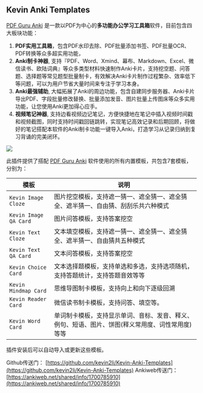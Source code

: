 ## Kevin Anki Templates

[PDF Guru Anki](https://guru.kevin2li.top/) 是一款以PDF为中心的**多功能办公学习工具箱**软件，目前包含四大板块功能：
1. **PDF实用工具箱**，包含PDF水印去除、PDF批量添加书签、PDF批量OCR、PDF转换等众多超实用功能，
2. **Anki制卡神器**, 支持『PDF、Word、Xmind、幕布、Markdown、Excel、微信读书、欧陆词典』等众多类型材料快速制作Anki卡片，支持挖空题、问答题、选择题等常见题型批量制卡，有效解决Anki卡片制作过程繁杂、效率低下等问题，可以为用户节省大量时间来专注于学习本身。
3. **Anki最强辅助**, 大幅拓展了Anki的周边功能，包含自建同步服务器、Anki卡片导出PDF、字段批量修改替换、批量添加发音、图片批量上传图床等众多实用功能，让您使用Anki更加得心应手。
4. **视频笔记神器**, 支持边看视频边记笔记，方便快捷地在笔记中插入视频时间戳和视频截图，同时支持时间戳回链跳转，实现笔记高效记录和后期回顾，将做好的笔记搭配本软件的Anki制卡功能一键导入Anki，打造学习从记录归纳到复习背诵的完美闭环。

<img src="https://minio.kevin2li.top/image-bed/wiki/20240722171423.png"/>


此插件提供了搭配 [PDF Guru Anki](https://guru.kevin2li.top/) 软件使用的所有内置模板，共包含7套模板，分别为：

|模板|说明|
|---|---|
|`Kevin Image Cloze`| 图片挖空模板，支持遮一猜一、遮全猜一、遮全猜全、遮半猜一、自由猜、刮刮乐共六种模式|
|`Kevin Image QA Card`| 图片问答模板，支持答案挖空|
|`Kevin Text Cloze`| 文本填空模板，支持遮一猜一、遮全猜一、遮全猜全、遮半猜一、自由猜共五种模式|
|`Kevin Text QA Card`| 文本问答模板，支持答案挖空|
|`Kevin Choice Card`| 文本选择题模板，支持单选和多选，支持选项随机，支持答题统计，支持答题音效等等|
|`Kevin Mindmap Card`| 思维导图制卡模板，支持向上和向下逐级回溯|
|`Kevin Reader Card`| 微信读书制卡模板，支持问答、填空等。|
|`Kevin Word Card`| 单词制卡模板，支持显示单词、音标、发音、释义、例句、短语、图片、饼图(释义常用度、词性常用度)等等|

插件安装后可以自动导入或更新这些模板。

Github传送门： [https://github.com/kevin2li/Kevin-Anki-Templates](https://github.com/kevin2li/Kevin-Anki-Templates)
Ankiweb传送门：[https://ankiweb.net/shared/info/1700785910](https://ankiweb.net/shared/info/1700785910)